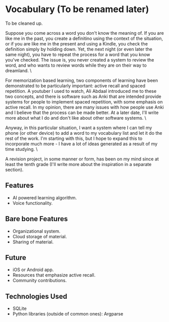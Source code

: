 # Vocabulary (To be renamed later)
To be cleaned up. 

Suppose you come across a word you don't know the meaning of. If you are like me in the past, you create a definitino using the context of the situation, or if you are like me in the present and using a Kindle, you check the definition simply by holding down. Yet, the next night (or even later the same night), you have to repeat the process for a word that you know you've checked. The issue is, you never created a system to review the word, and who wants to review words while they are on their way to dreamland. \\

For memorization based learning, two components of learning have been demonstrated to be particularly important: active recall and spaced repetition. A youtuber I used to watch, Ali Abdaal introduced me to these two concepts, and there is software such as Anki that are intended provide systems for people to implement spaced repetition, with some emphasis on active recall. In my opinion, there are many issues with how people use Anki and I believe that the process can be made better. At a later date, I'll write more about what I do and don't like about other software systems. \\

Anyway, in this particular situation, I want a system where I can tell my phone (or other device) to add a word to my vocabulary list and let it do the rest of the work. I'm starting with this, but I hope to expand this to incorporate much more - I have a lot of ideas generated as a result of my time studying. \\

A revision project, in some manner or form, has been on my mind since at least the tenth grade (I'll write more about the inspiration in a separate section). 

## Features
- AI powered learning algorithm.
- Voice functionality. 

## Bare bone Features
- Organizational system.
- Cloud storage of material.
- Sharing of material.

## Future
- iOS or Android app.
- Resources that emphasize active recall.
- Community contributions.

## Technologies Used
- SQLite
- Python libraries (outside of common ones): Argparse


